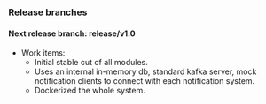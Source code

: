 ### Release branches 

#### Next release branch: release/v1.0
* Work items:
    * Initial stable cut of all modules.
    * Uses an internal in-memory db, standard kafka server, mock notification clients to connect with each notification system.
    * Dockerized the whole system.
         
    